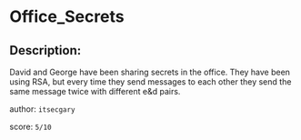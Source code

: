 
# Office_Secrets
## Description:
David and George have been sharing secrets in the office. They have been using RSA, but every time they send messages to each other they send the same message twice with different e&d pairs.


author: `itsecgary`

score: `5/10`


